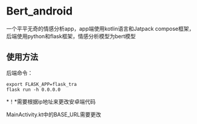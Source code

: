 # Bert_android

一个平平无奇的情感分析app，app端使用kotlin语言和Jatpack compose框架，后端使用python和flask框架，情感分析模型为bert模型
## 使用方法

后端命令：

```shell
export FLASK_APP=flask_tra
flask run -h 0.0.0.0
```

*！*需要根据ip地址来更改安卓端代码

MainActivity.kt中的BASE_URL需要更改